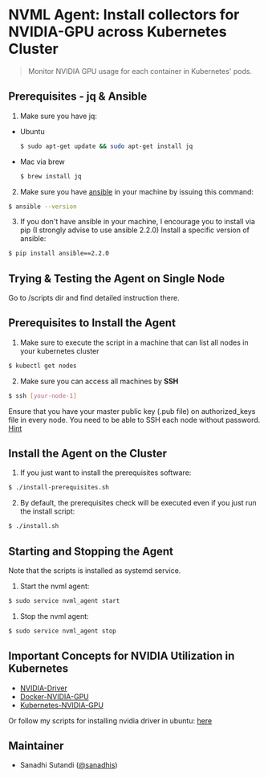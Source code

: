# NVML Agent: Install collectors for NVIDIA-GPU across Kubernetes Cluster

> Monitor NVIDIA GPU usage for each container in Kubernetes' pods.

## Prerequisites - jq & Ansible

1. Make sure you have jq:
* Ubuntu
  ```bash
  $ sudo apt-get update && sudo apt-get install jq
  ```
* Mac via brew
  ```bash
  $ brew install jq
  ```

2. Make sure you have [ansible](http://docs.ansible.com/ansible/latest/intro_installation.html) in your machine by issuing this command:
  ```bash
  $ ansible --version
  ```

3. If you don't have ansible in your machine, I encourage you to install via pip (I strongly advise to use ansible 2.2.0)
Install a specific version of ansible:
  ```bash
  $ pip install ansible==2.2.0
  ```

## Trying & Testing the Agent on Single Node
Go to /scripts dir and find detailed instruction there.

## Prerequisites to Install the Agent

1. Make sure to execute the script in a machine that can list all nodes in your kubernetes cluster
  ```bash
  $ kubectl get nodes
  ```

2. Make sure you can access all machines by **SSH**
  ```bash
  $ ssh [your-node-1]
  ```
Ensure that you have your master public key (.pub file) on authorized_keys file in every node. You need to be able to SSH each node without password.
[Hint](http://www.linuxproblem.org/art_9.html)

## Install the Agent on the Cluster

1. If you just want to install the prerequisites software:
  ```bash
  $ ./install-prerequisites.sh
  ```

2. By default, the prerequisites check will be executed even if you just run the install script:
  ```bash
  $ ./install.sh
  ```

## Starting and Stopping the Agent
Note that the scripts is installed as systemd service.
1. Start the nvml agent:
  ```bash
  $ sudo service nvml_agent start
  ```

1. Stop the nvml agent:
  ```bash
  $ sudo service nvml_agent stop
  ```

## Important Concepts for NVIDIA Utilization in Kubernetes

- [NVIDIA-Driver](http://docs.nvidia.com/cuda/cuda-installation-guide-linux/index.html)
- [Docker-NVIDIA-GPU](https://github.com/NVIDIA/nvidia-docker/wiki)
- [Kubernetes-NVIDIA-GPU](https://kubernetes.io/docs/tasks/manage-gpus/scheduling-gpus/)

Or follow my scripts for installing nvidia driver in ubuntu: [here](https://github.com/sanadhis/kube-ubuntu-utils)

## Maintainer

- Sanadhi Sutandi ([@sanadhis](https://github.com/sanadhis))